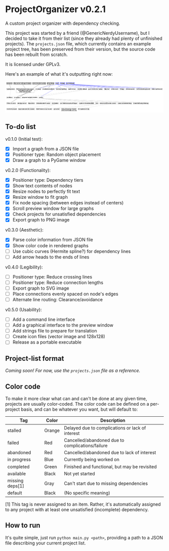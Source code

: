 # ProjectOrganizer v0.2.1

A custom project organizer with dependency checking.

This project was started by a friend (@GenericNerdyUsername), but I decided to take it from
their list (since they already had plenty of unfinished projects). The
`projects.json` file, which currently contains an example project tree, has been
preserved from their version, but the source code has been rebuilt from scratch.

It is licensed under GPLv3.

Here's an example of what it's outputting right now:

![test graph output](./test.png)

## To-do list

v0.1.0 (Initial test):
- [x] Import a graph from a JSON file
- [x] Positioner type: Random object placement
- [x] Draw a graph to a PyGame window

v0.2.0 (Functionality):
- [x] Positioner type: Dependency tiers
- [x] Show text contents of nodes
- [x] Resize nodes to perfectly fit text
- [x] Resize window to fit graph
- [x] Fix node spacing (between edges instead of centers)
- [x] Scroll preview window for large graphs
- [x] Check projects for unsatisfied dependencies
- [x] Export graph to PNG image

v0.3.0 (Aesthetic):
- [x] Parse color information from JSON file
- [x] Show color code in rendered graphs
- [ ] Use cubic curves (Hermite spline?) for dependency lines
- [ ] Add arrow heads to the ends of lines

v0.4.0 (Legibility):
- [ ] Positioner type: Reduce crossing lines
- [ ] Positioner type: Reduce connection lengths
- [ ] Export graph to SVG image
- [ ] Place connections evenly spaced on node's edges
- [ ] Alternate line routing: Clearance/avoidance

v0.5.0 (Usability):
- [ ] Add a command line interface
- [ ] Add a graphical interface to the preview window
- [ ] Add strings file to prepare for translation
- [ ] Create icon files (vector image and 128x128)
- [ ] Release as a portable executable

## Project-list format

_Coming soon! For now, use the `projects.json` file as a reference._

## Color code

To make it more clear what can and can't be done at any given time, projects are
usually color-coded. The color code can be defined on a per-project basis, and
can be whatever you want, but will default to:

| Tag             | Color  | Description                                      |
|-----------------|--------|--------------------------------------------------|
| stalled         | Orange | Delayed due to complications or lack of interest |
| failed          | Red    | Cancelled/abandoned due to complications/failure |
| abandoned       | Red    | Cancelled/abandoned due to lack of interest      |
| in progress     | Blue   | Currently being worked on                        |
| completed       | Green  | Finished and functional, but may be revisited    |
| available       | Black  | Not yet started                                  |
| missing deps[1] | Gray   | Can't start due to missing dependencies          |
| default         | Black  | (No specific meaning)                            |

[1] This tag is never assigned to an item. Rather, it's automatically assigned
    to any project with at least one unsatisfied (incomplete) dependency.

## How to run

It's quite simple, just run `python main.py <path>`, providing a path to a
JSON file describing your current project list.
